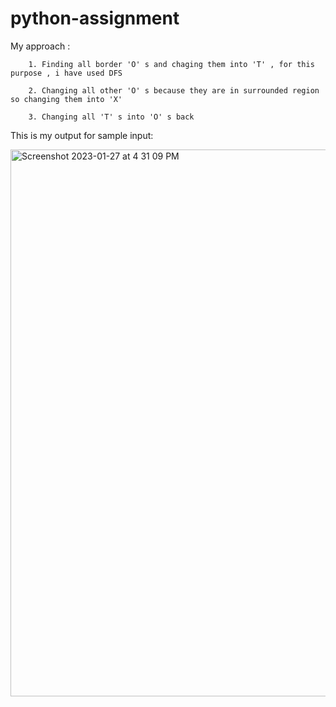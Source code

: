 # python-assignment
My approach :

        1. Finding all border 'O' s and chaging them into 'T' , for this purpose , i have used DFS 
        
        2. Changing all other 'O' s because they are in surrounded region so changing them into 'X'
        
        3. Changing all 'T' s into 'O' s back



This is my output for sample input:

<img width="875" alt="Screenshot 2023-01-27 at 4 31 09 PM" src="https://user-images.githubusercontent.com/122515454/215070848-3af55d01-97de-4697-a3df-31be03603155.png">
